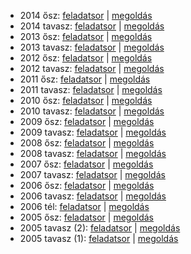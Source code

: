  - 2014 ősz: [feladatsor](http://dload.oktatas.educatio.hu/erettsegi/feladatok_2014osz_kozep/k_mat_14okt_fl.pdf) | [megoldás](http://www.oktatas.hu/bin/content/dload/erettsegi/feladatok_2014osz_kozep/k_mat_14okt_ut.pdf)
 - 2014 tavasz: [feladatsor](http://dload.oktatas.educatio.hu/erettsegi/feladatok_2014tavasz_kozep/k_mat_14maj_fl.pdf) | [megoldás](http://dload.oktatas.educatio.hu/erettsegi/feladatok_2014tavasz_kozep/k_mat_14maj_ut.pdf)
 - 2013 ősz: [feladatsor](http://dload.oktatas.educatio.hu/erettsegi/feladatok_2013osz_kozep/k_mat_13okt_fl.pdf) | [megoldás](http://dload.oktatas.educatio.hu/erettsegi/feladatok_2013osz_kozep/k_mat_13okt_ut.pdf)
 - 2013 tavasz: [feladatsor](http://www.oktatas.hu/bin/content/dload/erettsegi/feladatok_2013tavasz_kozep/k_mat_13maj_fl.pdf) | [megoldás](http://www.oktatas.hu/bin/content/dload/erettsegi/feladatok_2013tavasz_kozep/k_mat_13maj_ut.pdf)
 - 2012 ősz: [feladatsor](http://dload.oktatas.educatio.hu/erettsegi/feladatok_kozep_2012osz/k_mat_12okt_fl.pdf) | [megoldás](http://dload.oktatas.educatio.hu/erettsegi/feladatok_kozep_2012osz/k_mat_12okt_ut.pdf)
 - 2012 tavasz: [feladatsor](http://www.oktatas.hu/pub_bin/dload/kozoktatas/erettsegi/feladatok2012tavasz/kozep/k_mat_12maj_fl.pdf) | [megoldás](http://www.oktatas.hu/pub_bin/dload/kozoktatas/erettsegi/feladatok2012tavasz/kozep/k_mat_12maj_ut.pdf)
 - 2011 ősz: [feladatsor](http://www.oktatas.hu/bin/content/dload/erettsegi/feladatok2011osz/kozep/k_mat_11okt_fl.pdf) | [megoldás](http://www.oktatas.hu/bin/content/dload/erettsegi/feladatok2011osz/kozep/k_mat_11okt_ut.pdf)
 - 2011 tavasz: [feladatsor](http://www.oktatas.hu/pub_bin/dload/kozoktatas/erettsegi/feladatok2011tavasz/k_mat_11maj_fl.pdf) | [megoldás](http://www.oktatas.hu/pub_bin/dload/kozoktatas/erettsegi/feladatok2011tavasz/k_mat_11maj_ut.pdf)
 - 2010 ősz: [feladatsor](http://www.oktatas.hu/pub_bin/dload/kozoktatas/erettsegi/feladatok2010osz/k_mat_10okt_fl.pdf) | [megoldás](http://www.oktatas.hu/pub_bin/dload/kozoktatas/erettsegi/feladatok2010osz/k_mat_10okt_ut.pdf)
 - 2010 tavasz: [feladatsor](http://www.oktatas.hu/pub_bin/dload/kozoktatas/erettsegi/feladatok2010tavasz/k_mat_10maj_fl.pdf) | [megoldás](http://www.oktatas.hu/pub_bin/dload/kozoktatas/erettsegi/feladatok2010tavasz/k_mat_10maj_ut.pdf)
 - 2009 ősz: [feladatsor](http://www.oktatas.hu/pub_bin/dload/kozoktatas/erettsegi/feladatok2009tavasz/k_mat_09maj_fl.pdf) | [megoldás](http://www.oktatas.hu/pub_bin/dload/kozoktatas/erettsegi/feladatok2009tavasz/k_mat_09maj_ut.pdf)
 - 2009 tavasz: [feladatsor](http://www.oktatas.hu/pub_bin/dload/kozoktatas/erettsegi/feladatok2009tavasz/k_mat_09maj_fl.pdf) | [megoldás](http://www.oktatas.hu/pub_bin/dload/kozoktatas/erettsegi/feladatok2009tavasz/k_mat_09maj_ut.pdf)
 - 2008 ősz: [feladatsor](http://www.oktatas.hu/pub_bin/dload/kozoktatas/erettsegi/feladatok2008osz/k_mat_08okt_fl.pdf) | [megoldás](http://www.oktatas.hu/pub_bin/dload/kozoktatas/erettsegi/feladatok2008osz/k_mat_08okt_ut.pdf)
 - 2008 tavasz: [feladatsor](http://www.oktatas.hu/pub_bin/dload/kozoktatas/erettsegi/feladatok2008tavasz/k_mat_08maj_fl.pdf) | [megoldás](http://www.oktatas.hu/pub_bin/dload/kozoktatas/erettsegi/feladatok2008tavasz/k_mat_08maj_ut.pdf)
 - 2007 ősz: [feladatsor](http://www.oktatas.hu/pub_bin/dload/kozoktatas/erettsegi/feladatok2007osz/k_mat_07okt_fl.pdf) | [megoldás](http://www.oktatas.hu/pub_bin/dload/kozoktatas/erettsegi/feladatok2007osz/k_mat_07okt_ut.pdf)
 - 2007 tavasz: [feladatsor](http://www.oktatas.hu/pub_bin/dload/kozoktatas/erettsegi/feladatok2007tavasz/k_mat_07maj_fl.pdf) | [megoldás](http://www.oktatas.hu/pub_bin/dload/kozoktatas/erettsegi/feladatok2007tavasz/k_mat_07maj_ut.pdf)
 - 2006 ősz: [feladatsor](http://www.oktatas.hu/bin/content/dload/erettsegi/feladatok2006osz/kozep/k_mat_06okt_fl.pdf) | [megoldás](http://www.oktatas.hu/bin/content/dload/erettsegi/feladatok2006osz/kozep/k_mat_06okt_ut.pdf)
 - 2006 tavasz: [feladatsor](http://www.oktatas.hu/bin/content/dload/erettsegi/feladatok2006tavasz/kozep/k_mat_06maj_fl.pdf) | [megoldás](http://www.oktatas.hu/bin/content/dload/erettsegi/feladatok2006tavasz/kozep/k_mat_06maj_ut.pdf)
 - 2006 tél: [feladatsor](http://www.oktatas.hu/bin/content/dload/erettsegi/feladatok2006februar/kozep/k_mat_06febr_fl.pdf) | [megoldás](http://www.oktatas.hu/bin/content/dload/erettsegi/feladatok2006februar/kozep/k_mat_06febr_ut.pdf)
 - 2005 ősz: [feladatsor](http://www.oktatas.hu/bin/content/dload/erettsegi/feladatok2005osz/kozep/k_mat_05okt_fl.pdf) | [megoldás](http://www.oktatas.hu/bin/content/dload/erettsegi/feladatok2005osz/kozep/k_mat_05okt_ut.pdf)
 - 2005 tavasz (2): [feladatsor](http://dload.oktatas.educatio.hu/erettsegi/feladatok2005tavasz/kozep/k_matV29_fl.pdf) | [megoldás](http://dload.oktatas.educatio.hu/erettsegi/feladatok2005tavasz/kozep/k_matV29_ut.pdf)
 - 2005 tavasz (1): [feladatsor](http://dload.oktatas.educatio.hu/erettsegi/feladatok2005tavasz/kozep/k_matV28_fl.pdf) | [megoldás](http://dload.oktatas.educatio.hu/erettsegi/feladatok2005tavasz/kozep/k_matV28_ut.pdf)